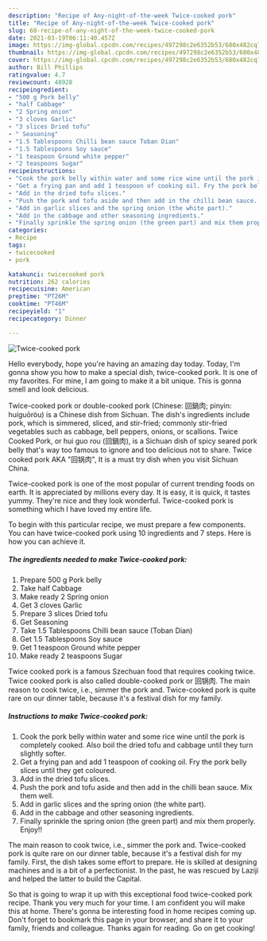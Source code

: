 ```yaml
---
description: "Recipe of Any-night-of-the-week Twice-cooked pork"
title: "Recipe of Any-night-of-the-week Twice-cooked pork"
slug: 60-recipe-of-any-night-of-the-week-twice-cooked-pork
date: 2021-03-19T06:11:40.457Z
image: https://img-global.cpcdn.com/recipes/497298c2e6352b53/680x482cq70/twice-cooked-pork-recipe-main-photo.jpg
thumbnail: https://img-global.cpcdn.com/recipes/497298c2e6352b53/680x482cq70/twice-cooked-pork-recipe-main-photo.jpg
cover: https://img-global.cpcdn.com/recipes/497298c2e6352b53/680x482cq70/twice-cooked-pork-recipe-main-photo.jpg
author: Bill Phillips
ratingvalue: 4.7
reviewcount: 48928
recipeingredient:
- "500 g Pork belly"
- "half Cabbage"
- "2 Spring onion"
- "3 cloves Garlic"
- "3 slices Dried tofu"
- " Seasoning"
- "1.5 Tablespoons Chilli bean sauce Toban Dian"
- "1.5 Tablespoons Soy sauce"
- "1 teaspoon Ground white pepper"
- "2 teaspoons Sugar"
recipeinstructions:
- "Cook the pork belly within water and some rice wine until the pork is completely cooked. Also boil the dried tofu and cabbage until they turn slightly softer."
- "Get a frying pan and add 1 teaspoon of cooking oil. Fry the pork belly slices until they get coloured."
- "Add in the dried tofu slices."
- "Push the pork and tofu aside and then add in the chilli bean sauce. Mix them well."
- "Add in garlic slices and the spring onion (the white part)."
- "Add in the cabbage and other seasoning ingredients."
- "Finally sprinkle the spring onion (the green part) and mix them properly. Enjoy!!"
categories:
- Recipe
tags:
- twicecooked
- pork

katakunci: twicecooked pork 
nutrition: 262 calories
recipecuisine: American
preptime: "PT26M"
cooktime: "PT46M"
recipeyield: "1"
recipecategory: Dinner

---
```



![Twice-cooked pork](https://img-global.cpcdn.com/recipes/497298c2e6352b53/680x482cq70/twice-cooked-pork-recipe-main-photo.jpg)

Hello everybody, hope you're having an amazing day today. Today, I'm gonna show you how to make a special dish, twice-cooked pork. It is one of my favorites. For mine, I am going to make it a bit unique. This is gonna smell and look delicious.

Twice-cooked pork or double-cooked pork (Chinese: 回鍋肉; pinyin: huíguōròu) is a Chinese dish from Sichuan. The dish&#39;s ingredients include pork, which is simmered, sliced, and stir-fried; commonly stir-fried vegetables such as cabbage, bell peppers, onions, or scallions. Twice Cooked Pork, or hui guo rou (回鍋肉), is a Sichuan dish of spicy seared pork belly that&#39;s way too famous to ignore and too delicious not to share. Twice cooked pork AKA &#34;回锅肉&#34;, It is a must try dish when you visit Sichuan China.

Twice-cooked pork is one of the most popular of current trending foods on earth. It is appreciated by millions every day. It is easy, it is quick, it tastes yummy. They're nice and they look wonderful. Twice-cooked pork is something which I have loved my entire life.


To begin with this particular recipe, we must prepare a few components. You can have twice-cooked pork using 10 ingredients and 7 steps. Here is how you can achieve it.

<!--inarticleads1-->

##### The ingredients needed to make Twice-cooked pork:

1. Prepare 500 g Pork belly
1. Take half Cabbage
1. Make ready 2 Spring onion
1. Get 3 cloves Garlic
1. Prepare 3 slices Dried tofu
1. Get  Seasoning
1. Take 1.5 Tablespoons Chilli bean sauce (Toban Dian)
1. Get 1.5 Tablespoons Soy sauce
1. Get 1 teaspoon Ground white pepper
1. Make ready 2 teaspoons Sugar


Twice cooked pork is a famous Szechuan food that requires cooking twice. Twice cooked pork is also called double-cooked pork or 回锅肉. The main reason to cook twice, i.e., simmer the pork and. Twice-cooked pork is quite rare on our dinner table, because it&#39;s a festival dish for my family. 

<!--inarticleads2-->

##### Instructions to make Twice-cooked pork:

1. Cook the pork belly within water and some rice wine until the pork is completely cooked. Also boil the dried tofu and cabbage until they turn slightly softer.
1. Get a frying pan and add 1 teaspoon of cooking oil. Fry the pork belly slices until they get coloured.
1. Add in the dried tofu slices.
1. Push the pork and tofu aside and then add in the chilli bean sauce. Mix them well.
1. Add in garlic slices and the spring onion (the white part).
1. Add in the cabbage and other seasoning ingredients.
1. Finally sprinkle the spring onion (the green part) and mix them properly. Enjoy!!


The main reason to cook twice, i.e., simmer the pork and. Twice-cooked pork is quite rare on our dinner table, because it&#39;s a festival dish for my family. First, the dish takes some effort to prepare. He is skilled at designing machines and is a bit of a perfectionist. In the past, he was rescued by Laziji and helped the latter to build the Capital. 

So that is going to wrap it up with this exceptional food twice-cooked pork recipe. Thank you very much for your time. I am confident you will make this at home. There's gonna be interesting food in home recipes coming up. Don't forget to bookmark this page in your browser, and share it to your family, friends and colleague. Thanks again for reading. Go on get cooking!
